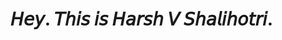 # 𝘏𝘦𝘺. 𝘛𝘩𝘪𝘴 𝘪𝘴 𝘏𝘢𝘳𝘴𝘩 𝘝 𝘚𝘩𝘢𝘭𝘪𝘩𝘰𝘵𝘳𝘪.

<!--
**Shalihotri/Shalihotri** is a ✨ _special_ ✨ repository because its `README.md` (this file) appears on your GitHub profile.

Here are some ideas to get you started:

- 🔭 I’m currently working on ...
- 🌱 I’m currently learning ...
- 👯 I’m looking to collaborate on ...
- 🤔 I’m looking for help with ...
- 💬 Ask me about ...
- 📫 How to reach me: ...
- 😄 Pronouns: ...
- ⚡ Fun fact: ...
-->
